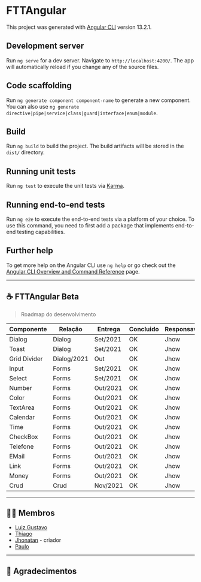 # FTTAngular

This project was generated with [Angular CLI](https://github.com/angular/angular-cli) version 13.2.1.

## Development server

Run `ng serve` for a dev server. Navigate to `http://localhost:4200/`. The app will automatically reload if you change any of the source files.

## Code scaffolding

Run `ng generate component component-name` to generate a new component. You can also use `ng generate directive|pipe|service|class|guard|interface|enum|module`.

## Build

Run `ng build` to build the project. The build artifacts will be stored in the `dist/` directory.

## Running unit tests

Run `ng test` to execute the unit tests via [Karma](https://karma-runner.github.io).

## Running end-to-end tests

Run `ng e2e` to execute the end-to-end tests via a platform of your choice. To use this command, you need to first add a package that implements end-to-end testing capabilities.

## Further help

To get more help on the Angular CLI use `ng help` or go check out the [Angular CLI Overview and Command Reference](https://angular.io/cli) page.

---

## ☕ **FTTAngular Beta**
> Roadmap do desenvolvimento

| Componente | Relação | Entrega | Concluido | Responsavel |
| --- | --- | --- | --- | --- |
| Dialog | Dialog | Set/2021 | OK | Jhow |
| Toast | Dialog | Set/2021 | OK | Jhow |
| Grid Divider | Dialog/2021 | Out | OK | Jhow |
| Input | Forms | Set/2021 | OK | Jhow |
| Select | Forms | Set/2021 | OK | Jhow |
| Number | Forms | Out/2021 | OK | Jhow |
| Color | Forms | Out/2021 | OK | Jhow |
| TextArea | Forms | Out/2021 | OK | Jhow |
| Calendar | Forms | Out/2021 | OK | Jhow |
| Time | Forms | Out/2021 | OK | Jhow |
| CheckBox | Forms | Out/2021 | OK | Jhow |
| Telefone | Forms | Out/2021 | OK | Jhow |
| EMail | Forms | Out/2021 | OK | Jhow |
| Link | Forms | Out/2021 | OK | Jhow |
| Money | Forms | Out/2021 | OK | Jhow |
| Crud | Crud | Nov/2021 | OK | Jhow |
 
---

## 🙋🏻 **Membros**

- [Luiz Gustavo](https://github.com/luizgustavo77) 
- [Thiago](https://github.com/thiagofernandes101)
- [Jhonatan](https://github.com/JhonatanMatos) - criador
- [Paulo](https://github.com/paulopatrocinio)

---

## 💼 **Agradecimentos**